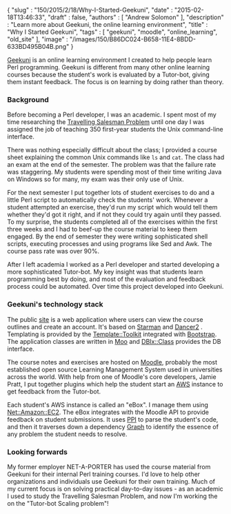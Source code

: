{
   "slug" : "150/2015/2/18/Why-I-Started-Geekuni",
   "date" : "2015-02-18T13:46:33",
   "draft" : false,
   "authors" : [
      "Andrew Solomon"
   ],
   "description" : "Learn more about Geekuni, the online learning environment",
   "title" : "Why I Started Geekuni",
   "tags" : [
      "geekuni",
      "moodle",
      "online_learning",
      "old_site"
   ],
   "image" : "/images/150/B86DC024-B658-11E4-8BDD-633BD495B04B.png"
}

[Geekuni](https://www.geekuni.com) is an online learning environment I created to help people learn Perl programming. Geekuni is different from many other online learning courses because the student's work is evaluated by a Tutor-bot, giving them instant feedback. The focus is on learning by doing rather than theory.

### Background

Before becoming a Perl developer, I was an academic. I spent most of my time researching the [Travelling Salesman Problem](https://en.wikipedia.org/wiki/Travelling_salesman_problem) until one day I was assigned the job of teaching 350 first-year students the Unix command-line interface.

There was nothing especially difficult about the class; I provided a course sheet explaining the common Unix commands like `ls` and `cat`. The class had an exam at the end of the semester. The problem was that the failure rate was staggering. My students were spending most of their time writing Java on Windows so for many, my exam was their only use of Unix.

For the next semester I put together lots of student exercises to do and a little Perl script to automatically check the students' work. Whenever a student attempted an exercise, they'd run my script which would tell them whether they'd got it right, and if not they could try again until they passed. To my surprise, the students completed all of the exercises within the first three weeks and I had to beef-up the course material to keep them engaged. By the end of semester they were writing sophisticated shell scripts, executing processes and using programs like Sed and Awk. The course pass rate was over 90%.

After I left academia I worked as a Perl developer and started developing a more sophisticated Tutor-bot. My key insight was that students learn programming best by doing, and most of the evaluation and feedback process could be automated. Over time this project developed into Geekuni.

### Geekuni's technology stack

The public [site](https://geekuni.com) is a web application where users can view the course outlines and create an account. It's based on [Starman](https://metacpan.org/pod/Starman) and [Dancer2](https://metacpan.org/pod/Dancer2) . Templating is provided by the [Template::Toolkit](https://metacpan.org/pod/Template::Toolkit) integrated with [Bootstrap](http://getbootstrap.com/). The application classes are written in [Moo](https://metacpan.org/pod/Moo) and [DBIx::Class](https://metacpan.org/pod/DBIx::Class) provides the DB interface.

The course notes and exercises are hosted on [Moodle](https://moodle.org/), probably the most established open source Learning Management System used in universities across the world. With help from one of Moodle's core developers, Jamie Pratt, I put together plugins which help the student start an [AWS](http://aws.amazon.com/) instance to get feedback from the Tutor-bot.

Each student's AWS instance is called an "eBox". I manage them using [Net::Amazon::EC2](https://metacpan.org/pod/Net::Amazon::EC2). The eBox integrates with the Moodle API to provide feedback on student submissions. It uses [PPI](https://metacpan.org/pod/PPI) to parse the student's code, and then it traverses down a dependency [Graph](https://metacpan.org/pod/distribution/Graph/lib/Graph.pod) to identify the essence of any problem the student needs to resolve.

### Looking forwards

My former employer NET-A-PORTER has used the course material from Geekuni for their internal Perl training courses. I'd love to help other organizations and individuals use Geekuni for their own training. Much of my current focus is on solving practical day-to-day issues - as an academic I used to study the Travelling Salesman Problem, and now I'm working the on the "Tutor-bot Scaling problem"!

